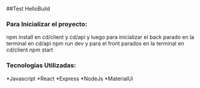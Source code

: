 ##Test HelloBuild

### Para Inicializar el proyecto:
npm install en cd/client y cd/api y luego para inicializar el back parado en la terminal en cd/api npm run dev 
y para el front parados en la terminal en cd/client npm start

### Tecnologías Utilizadas:
*Javascript
*React
*Express
*NodeJs
*MaterialUi
